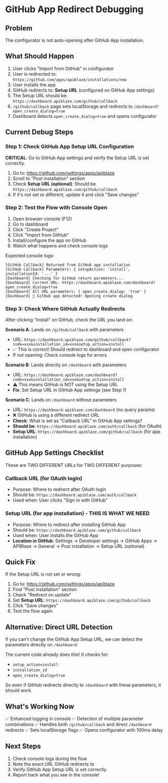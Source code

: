 # GitHub App Redirect Debugging

## Problem
The configurator is not auto-opening after GitHub App installation.

## What Should Happen

1. User clicks "Import from GitHub" in configurator
2. User is redirected to: `https://github.com/apps/apiblaze/installations/new`
3. User installs the app
4. GitHub redirects to: **Setup URL** (configured on GitHub App settings)
5. The Setup URL should be: `https://dashboard.apiblaze.com/github/callback`
6. `/github/callback` page sets localStorage and redirects to `/dashboard?open_create_dialog=true`
7. Dashboard detects `open_create_dialog=true` and opens configurator

## Current Debug Steps

### Step 1: Check GitHub App Setup URL Configuration

**CRITICAL**: Go to GitHub App settings and verify the Setup URL is set correctly.

1. Go to: https://github.com/settings/apps/apiblaze
2. Scroll to "Post installation" section
3. Check **Setup URL (optional)**: Should be `https://dashboard.apiblaze.com/github/callback`
4. If it's not set or different, update it and click "Save changes"

### Step 2: Test the Flow with Console Open

1. Open browser console (F12)
2. Go to dashboard
3. Click "Create Project"
4. Click "Import from GitHub"
5. Install/configure the app on GitHub
6. Watch what happens and check console logs

Expected console logs:
```
[GitHub Callback] Returned from GitHub app installation
[GitHub Callback] Parameters: { setupAction: 'install', installationId: '...' }
[Dashboard] Checking for GitHub return parameters...
[Dashboard] Current URL: https://dashboard.apiblaze.com/dashboard?open_create_dialog=true
[Dashboard] All URL parameters: { open_create_dialog: 'true' }
[Dashboard] 🎉 GitHub app detected! Opening create dialog
```

### Step 3: Check Where GitHub Actually Redirects

After clicking "Install" on GitHub, check the URL you land on:

**Scenario A**: Lands on `/github/callback` with parameters
- URL: `https://dashboard.apiblaze.com/github/callback?code=xxx&installation_id=xxx&setup_action=install`
- ✅ This is correct! Should redirect to dashboard and open configurator
- If not opening: Check console logs for errors

**Scenario B**: Lands directly on `/dashboard` with parameters
- URL: `https://dashboard.apiblaze.com/dashboard?code=xxx&installation_id=xxx&setup_action=install`
- ⚠️ This means GitHub is NOT using the Setup URL
- **Fix**: Set Setup URL in GitHub App settings (see Step 1)

**Scenario C**: Lands on `/dashboard` without parameters
- URL: `https://dashboard.apiblaze.com/dashboard` (no query params)
- ❌ GitHub is using a different redirect URL
- **Check**: What is set as "Callback URL" in GitHub App settings?
- **Should be**: `https://dashboard.apiblaze.com/auth/callback` (for OAuth)
- **Setup URL**: `https://dashboard.apiblaze.com/github/callback` (for app installation)

## GitHub App Settings Checklist

These are TWO DIFFERENT URLs for TWO DIFFERENT purposes:

### Callback URL (for OAuth login)
- Purpose: Where to redirect after OAuth login
- Should be: `https://dashboard.apiblaze.com/auth/callback`
- Used when: User clicks "Sign in with GitHub"

### Setup URL (for app installation) - **THIS IS WHAT WE NEED**
- Purpose: Where to redirect after installing GitHub App
- Should be: `https://dashboard.apiblaze.com/github/callback`
- Used when: User installs the GitHub App
- **Location in GitHub**: Settings → Developer settings → GitHub Apps → APIBlaze → General → Post installation → Setup URL (optional)

## Quick Fix

If the Setup URL is not set or wrong:

1. Go to: https://github.com/settings/apps/apiblaze
2. Find "Post installation" section
3. Check "Redirect on update"
4. Set **Setup URL**: `https://dashboard.apiblaze.com/github/callback`
5. Click "Save changes"
6. Test the flow again

## Alternative: Direct URL Detection

If you can't change the GitHub App Setup URL, we can detect the parameters directly on `/dashboard`:

The current code already does this! It checks for:
- `setup_action=install`
- `installation_id`
- `open_create_dialog=true`

So even if GitHub redirects directly to `/dashboard` with these parameters, it should work.

## What's Working Now

✅ Enhanced logging in console
✅ Detection of multiple parameter combinations
✅ Handles both `/github/callback` and direct `/dashboard` redirects
✅ Sets localStorage flags
✅ Opens configurator with 100ms delay

## Next Steps

1. Check console logs during the flow
2. Note the exact URL GitHub redirects to
3. Verify GitHub App Setup URL is set correctly
4. Report back what you see in the console!

